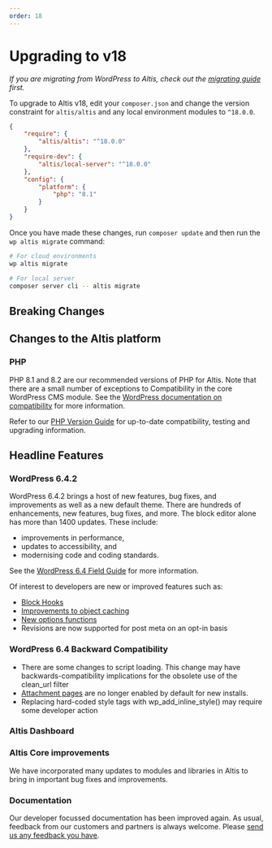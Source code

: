 ```yaml
---
order: 18
---
```


# Upgrading to v18

_If you are migrating from WordPress to Altis, check out
the [migrating guide](../migrating/) first._

To upgrade to Altis v18, edit your `composer.json` and change the version
constraint for `altis/altis` and any local environment modules to `^18.0.0`.

```json
{
	"require": {
		"altis/altis": "^18.0.0"
	},
	"require-dev": {
		"altis/local-server": "^18.0.0"
	},
	"config": {
		"platform": {
			"php": "8.1"
		}
	}
}
```

Once you have made these changes, run `composer update` and then run
the `wp altis migrate` command:

```sh
# For cloud environments
wp altis migrate

# For local server
composer server cli -- altis migrate
```

## Breaking Changes

## Changes to the Altis platform

### PHP

PHP 8.1 and 8.2 are our recommended versions of PHP for Altis. Note that there are a small number of exceptions to
Compatibility in the core WordPress CMS module. See the [WordPress
documentation on compatibility](https://make.wordpress.org/core/handbook/references/php-compatibility-and-wordpress-versions/)
for more information.

Refer to our [PHP Version Guide](docs://guides/updating-php/) for up-to-date
compatibility, testing and upgrading information.

## Headline Features

### WordPress 6.4.2

WordPress 6.4.2 brings a host of new features, bug fixes, and improvements as well as a new default theme. There are
hundreds of enhancements, new features, bug fixes, and more. The block editor alone has more than 1400 updates. These
include:

- improvements in performance,
- updates to accessibility, and
- modernising code and coding standards.

See the
[WordPress 6.4 Field Guide](https://make.wordpress.org/core/2023/10/23/wordpress-6-4-field-guide/) for more
information.

Of interest to developers are new or improved features such as:

- [Block Hooks](https://make.wordpress.org/core/2023/10/15/introducing-block-hooks-for-dynamic-blocks/)
- [Improvements to object caching](https://make.wordpress.org/core/2023/10/17/improvements-to-object-caching-in-wordpress-6-4/)
- [New options functions](https://make.wordpress.org/core/2023/10/17/new-option-functions-in-6-4/)
- Revisions are now supported for post meta on an opt-in basis

### WordPress 6.4 Backward Compatibility

- There are some changes to script loading. This change may have backwards-compatibility implications for the obsolete
  use of the clean_url filter
- [Attachment pages](https://make.wordpress.org/core/2023/10/16/changes-to-attachment-pages/) are no longer enabled by
  default for new installs.
- Replacing hard-coded style tags with wp_add_inline_style() may require some developer action

### Altis Dashboard

### Altis Core improvements

We have incorporated many updates to modules and libraries in Altis to bring in
important bug fixes and improvements.

### Documentation

Our developer focussed documentation has been improved again. As usual, feedback
from our customers and partners is always welcome.
Please [send us any feedback you have](mailto:support@altis-dxp.com).
